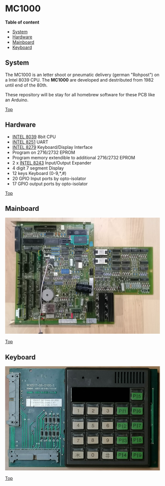 # MC1000

__Table of content__

- [System](#system)
- [Hardware](#hw)
- [Mainboard](#pcb)
- [Keyboard](#kbd)


## System<a id="system"></a>

The MC1000 is an letter shoot or pneumatic delivery (german "Rohpost") on a Intel 8039 CPU. The **MC1000** are developed and destributed from 1982 until end of the 80th.

These repository will be stay for all homebrew software for these PCB like an Arduino. 

[Top](#system)

## Hardware<a id="hw"></a>
- [INTEL 8039](Datasheet/8039/INTEL_8048.pdf) 8bit CPU
- [INTEL 8251](Datasheet/8251/intel_8251.pdf) UART
- [INTEL 8279](Datasheet/8279/INTEL_8279.pdf) Keyboard/Display Interface
- Program on 2716/2732 EPROM
- Program memory extendible to additional 2716/2732 EPROM
- 2 x [INTEL 8243](Datasheet/8243/INTEL_8243.pdf) Input/Output Expander
- 4 digit 7 segment Display
- 12 keys Keyboard (0-9,*,#)
- 20 GPIO Input ports by opto-isolator
- 17 GPIO output ports by opto-isolator

[Top](#system)

## Mainboard<a id="pcb"></a>
![PCB](img/MC1000_PCB.jpg "Mainboard")

[Top](#system)

## Keyboard<a id="kbd"></a>
![KEYBOARD](img/MC1000_KBD.jpg "Keyboard")

[Top](#system)


